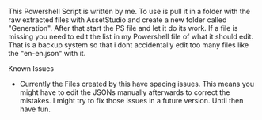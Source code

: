 This Powershell Script is written by me. To use is pull it in a folder with the raw extracted files with AssetStudio and create a new folder called "Generation". After that start the PS file and let it do its work. If a file is missing you need to edit the list in my Powershell file of what it should edit. That is a backup system so that i dont accidentally edit too many files like the "en-en.json" with it.

Known Issues
- Currently the Files created by this have spacing issues. This means you might have to edit the JSONs manually afterwards to correct the mistakes. I might try to fix those issues in a future version. Until then have fun. 
